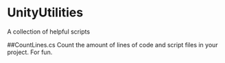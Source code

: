 # UnityUtilities
A collection of helpful scripts

##CountLines.cs
Count the amount of lines of code and script files in your project. For fun.
